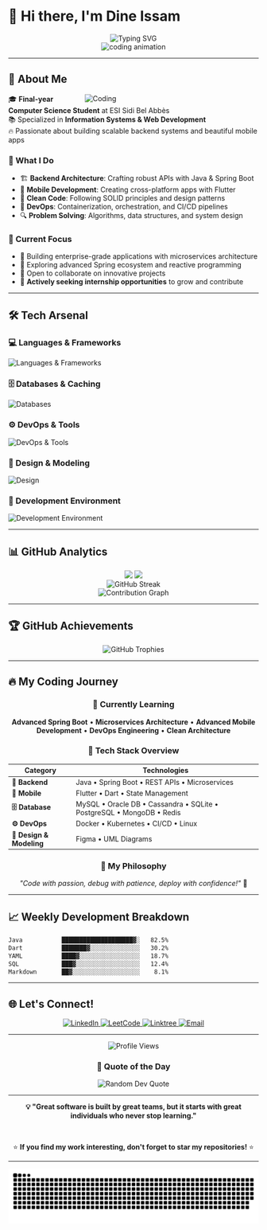 # 💫 Hi there, I'm Dine Issam

<div align="center">
  <img src="https://readme-typing-svg.demolab.com?font=Fira+Code&size=22&duration=3000&pause=1000&color=36BCF7&center=true&vCenter=true&width=600&lines=Software+Engineer+%7C+Backend+%2B+Mobile;Java+%26+Spring+Boot+Specialist;Flutter+Cross-Platform+Developer;Clean+Architecture+Advocate;DevOps+Enthusiast" alt="Typing SVG" />
</div>

<div align="center">
  <img width="400" src="https://camo.githubusercontent.com/c4a36e4d785abf0d18994460af182ce55df8155200dfe51bb0c9ea3b00cf194c/68747470733a2f2f696e646f616e616c79746963612e636f6d2f7374617469632f696d616765732f62616e6e6572722e676966" alt="coding animation"/>
</div>

---

## 🚀 About Me

<img align="right" alt="Coding" width="350" src="https://camo.githubusercontent.com/2366b34bb903c09617990fb5fff4622f3e941349e846ddb7e73df872a9d21233/68747470733a2f2f63646e2e6472696262626c652e636f6d2f75736572732f3733303730332f73637265656e73686f74732f363538313234332f6176656e746f2e676966">

🎓 **Final-year Computer Science Student** at ESI Sidi Bel Abbès  
📚 Specialized in **Information Systems & Web Development**  
🔥 Passionate about building scalable backend systems and beautiful mobile apps  

### 🎯 What I Do
- 🏗️ **Backend Architecture**: Crafting robust APIs with Java & Spring Boot
- 📱 **Mobile Development**: Creating cross-platform apps with Flutter
- 🎨 **Clean Code**: Following SOLID principles and design patterns
- 🚀 **DevOps**: Containerization, orchestration, and CI/CD pipelines
- 🔍 **Problem Solving**: Algorithms, data structures, and system design

### 🌟 Current Focus
- 🔭 Building enterprise-grade applications with microservices architecture
- 🌱 Exploring advanced Spring ecosystem and reactive programming
- 👯 Open to collaborate on innovative projects
- 💼 **Actively seeking internship opportunities** to grow and contribute

---

## 🛠️ Tech Arsenal

### 💻 Languages & Frameworks
<div align="left">
  <img src="https://skillicons.dev/icons?i=java,spring,dart,flutter" alt="Languages & Frameworks"/>
</div>

### 🗄️ Databases & Caching
<div align="left">
  <img src="https://skillicons.dev/icons?i=mysql,postgresql,mongodb,redis,cassandra,sqlite" alt="Databases"/>
</div>

### ⚙️ DevOps & Tools
<div align="left">
  <img src="https://skillicons.dev/icons?i=docker,kubernetes,git,postman,linux" alt="DevOps & Tools"/>
</div>

### 🎨 Design & Modeling
<div align="left">
  <img src="https://skillicons.dev/icons?i=figma" alt="Design"/>
</div>

### 🔧 Development Environment
<div align="left">
  <img src="https://skillicons.dev/icons?i=vscode,idea,androidstudio,github" alt="Development Environment"/>
</div>

---

## 📊 GitHub Analytics

<div align="center">
  <img height="180em" src="https://github-readme-stats.vercel.app/api?username=dine-issam&show_icons=true&theme=tokyonight&include_all_commits=true&count_private=true"/>
  <img height="180em" src="https://github-readme-stats.vercel.app/api/top-langs/?username=dine-issam&layout=compact&langs_count=8&theme=tokyonight"/>
</div>

<div align="center">
  <img src="https://github-readme-streak-stats.herokuapp.com/?user=dine-issam&theme=tokyonight" alt="GitHub Streak"/>
</div>

<div align="center">
  <img src="https://github-readme-activity-graph.vercel.app/graph?username=dine-issam&theme=tokyo-night&hide_border=true" alt="Contribution Graph"/>
</div>

---

## 🏆 GitHub Achievements

<div align="center">
  <img src="https://github-profile-trophy.vercel.app/?username=dine-issam&theme=tokyonight&no-frame=false&no-bg=false&margin-w=4&row=1" alt="GitHub Trophies"/>
</div>

---

## 🔥 My Coding Journey

<div align="center">

### 🌱 Currently Learning
**Advanced Spring Boot** • **Microservices Architecture** • **Advanced Mobile Development** • **DevOps Engineering** • **Clean Architecture**

### 💼 Tech Stack Overview

| Category | Technologies |
|----------|--------------|
| **🔧 Backend** | Java • Spring Boot • REST APIs • Microservices |
| **📱 Mobile** | Flutter • Dart • State Management |
| **🗄️ Database** | MySQL • Oracle DB • Cassandra • SQLite • PostgreSQL • MongoDB • Redis |
| **⚙️ DevOps** | Docker • Kubernetes • CI/CD • Linux |
| **🎨 Design & Modeling** | Figma • UML Diagrams |

### 💭 My Philosophy
*"Code with passion, debug with patience, deploy with confidence!"* 🚀

</div>

---

## 📈 Weekly Development Breakdown

<!--START_SECTION:waka-->
```text
Java           ████████████████████▓░   82.5% 
Dart           ███████▓░░░░░░░░░░░░░░   30.2% 
YAML           ████▓░░░░░░░░░░░░░░░░░   18.7% 
SQL            ███▓░░░░░░░░░░░░░░░░░░   12.4% 
Markdown       ██▓░░░░░░░░░░░░░░░░░░░    8.1%
```
<!--END_SECTION:waka-->

---

## 🌐 Let's Connect!

<div align="center">
  <a href="https://linkedin.com/in/issam-dine">
    <img src="https://img.shields.io/badge/LinkedIn-0077B5?style=for-the-badge&logo=linkedin&logoColor=white" alt="LinkedIn"/>
  </a>
  <a href="https://www.leetcode.com/dine-issam">
    <img src="https://img.shields.io/badge/LeetCode-FFA116?style=for-the-badge&logo=leetcode&logoColor=white" alt="LeetCode"/>
  </a>
  <a href="https://linktr.ee/DineIssam">
    <img src="https://img.shields.io/badge/Linktree-39E09B?style=for-the-badge&logo=linktree&logoColor=white" alt="Linktree"/>
  </a>
  <a href="mailto:your.email@example.com">
    <img src="https://img.shields.io/badge/Email-D14836?style=for-the-badge&logo=gmail&logoColor=white" alt="Email"/>
  </a>
</div>

---

<div align="center">
  <img src="https://komarev.com/ghpvc/?username=dine-issam&label=Profile%20views&color=0e75b6&style=flat" alt="Profile Views"/>
  
  ### 💭 Quote of the Day
  <img src="https://quotes-github-readme.vercel.app/api?type=horizontal&theme=tokyonight" alt="Random Dev Quote"/>
  
  ---
  
  **💡 "Great software is built by great teams, but it starts with great individuals who never stop learning."**
  
  <br>
  
  ⭐️ **If you find my work interesting, don't forget to star my repositories!** ⭐️
</div>

---

<div align="center">
  <img src="https://raw.githubusercontent.com/platane/platane/output/github-contribution-grid-snake-dark.svg" alt="Snake animation"/>
</div>

